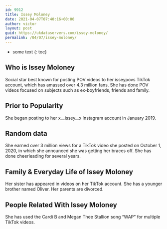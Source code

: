 ```yaml
---
id: 9912
title: Issey Moloney
date: 2021-04-07T07:40:16+00:00
author: victor
layout: post
guid: https://ukdataservers.com/issey-moloney/
permalink: /04/07/issey-moloney/
---
```


* some text
{: toc}


## Who is Issey Moloney



Social star best known for posting POV videos to her isseypovs TikTok account, which has amassed over 4.3 million fans. She has done POV videos focused on subjects such as ex-boyfriends, friends and family. 

                
                
                
## Prior to Popularity



She began posting to her x__issey__x Instagram account in January 2019. 

                
                
                
## Random data



She earned over 3 million views for a TikTok video she posted on October 1, 2020, in which she announced she was getting her braces off. She has done cheerleading for several years. 

                
                
                
## Family & Everyday Life of Issey Moloney



Her sister has appeared in videos on her TikTok account. She has a younger brother named Oliver. Her parents are divorced. 

                
                
                
## People Related With Issey Moloney



She has used the Cardi B and Megan Thee Stallion song &#8220;WAP&#8221; for multiple TikTok videos. 

                
              
            
          
          
          